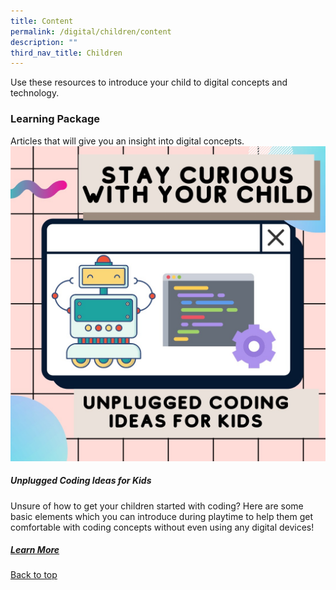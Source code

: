 ```yaml
---
title: Content
permalink: /digital/children/content
description: ""
third_nav_title: Children
---
```

<style type="text/css">
/* Links */
.content a { color: #322987; }
.content a:focus,
.content a:hover { color: #28216c; }

/* Button Outline */
.bp-button { padding-left: 1.5rem; padding-right: 1.5rem; }
.bp-button.is-primary-outline { border: 1px solid #322987; color: #322987; background-color: transparent; text-decoration: none; }
.bp-button.is-primary-outline:focus,
.bp-button.is-primary-outline:hover { border: 1px solid #322987; color: #cff2e8; background-color: #322987; text-decoration: none; }

/* Responsive Iframe */
.responsive-iframe { position: absolute; top: 0; left: 0; bottom: 0; right: 0; width: 100%; height: 100%; }
.responsive-iframe-container { position: relative; overflow: hidden; width: 100%; }
.responsive-iframe-container.ratio-16by9 { padding-top: 56.25%; }
.responsive-iframe-container.ratio-4by3 { padding-top: 75%; }
.responsive-iframe-container.ratio-3by2 { padding-top: 66.66%; }
.responsive-iframe-container.ratio-1by1 { padding-top: 100%; }
</style>
Use these resources to introduce your child to digital concepts and technology.


<h3><b>Learning Package</b></h3>
Articles that will give you an insight into digital concepts.

<img src="/Images/Digital/Teens/UnpluggedCodingIdeas.jpg" alt="cover image">

<h5><b>Unplugged Coding Ideas for Kids</b></h5>
Unsure of how to get your children started with coding? 
Here are some basic elements which you can introduce during playtime to help them get comfortable with coding concepts without even using any digital devices!
<h5><a href="https://childrenandteens.nlb.gov.sg/diy-resources/primary/stay-curious-with-your-child" target="_blank">Learn More</a></h5>

<p class="has-text-right margin--top--xl"><a href="#main-content">Back to top</a></p>